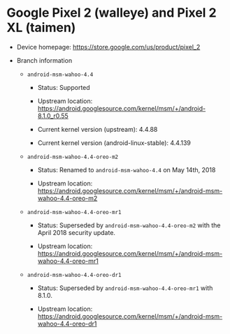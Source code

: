 # Google Pixel 2 (walleye) and Pixel 2 XL (taimen)

* Device homepage: https://store.google.com/us/product/pixel_2

* Branch information

  * `android-msm-wahoo-4.4`

    * Status: Supported

    * Upstream location: https://android.googlesource.com/kernel/msm/+/android-8.1.0_r0.55

    * Current kernel version (upstream): 4.4.88

    * Current kernel version (android-linux-stable): 4.4.139

  * `android-msm-wahoo-4.4-oreo-m2`

    * Status: Renamed to `android-msm-wahoo-4.4` on May 14th, 2018

    * Upstream location: https://android.googlesource.com/kernel/msm/+/android-msm-wahoo-4.4-oreo-m2

  * `android-msm-wahoo-4.4-oreo-mr1`

    * Status: Superseded by `android-msm-wahoo-4.4-oreo-m2` with the April 2018 security update.

    * Upstream location: https://android.googlesource.com/kernel/msm/+/android-msm-wahoo-4.4-oreo-mr1

  * `android-msm-wahoo-4.4-oreo-dr1`

    * Status: Superseded by `android-msm-wahoo-4.4-oreo-mr1` with 8.1.0.

    * Upstream location: https://android.googlesource.com/kernel/msm/+/android-msm-wahoo-4.4-oreo-dr1

